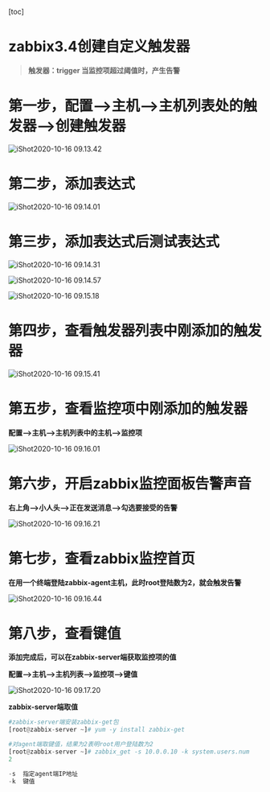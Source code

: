 [toc]



# zabbix3.4创建自定义触发器

> **触发器：trigger	当监控项超过阈值时，产生告警**



# 第一步，配置-->主机-->主机列表处的触发器-->创建触发器

![iShot2020-10-16 09.13.42](https://gitea.pptfz.cn/pptfz/picgo-images/raw/branch/master/img/iShot2020-10-16%2009.13.42.png)







# 第二步，添加表达式

![iShot2020-10-16 09.14.01](https://gitea.pptfz.cn/pptfz/picgo-images/raw/branch/master/img/iShot2020-10-16%2009.14.01.png)





# 第三步，添加表达式后测试表达式

![iShot2020-10-16 09.14.31](https://gitea.pptfz.cn/pptfz/picgo-images/raw/branch/master/img/iShot2020-10-16%2009.14.31.png)



![iShot2020-10-16 09.14.57](https://gitea.pptfz.cn/pptfz/picgo-images/raw/branch/master/img/iShot2020-10-16%2009.14.57.png)







![iShot2020-10-16 09.15.18](https://gitea.pptfz.cn/pptfz/picgo-images/raw/branch/master/img/iShot2020-10-16%2009.15.18.png)



# 第四步，查看触发器列表中刚添加的触发器

![iShot2020-10-16 09.15.41](https://gitea.pptfz.cn/pptfz/picgo-images/raw/branch/master/img/iShot2020-10-16%2009.15.41.png)



# 第五步，查看监控项中刚添加的触发器

**配置-->主机-->主机列表中的主机-->监控项**

![iShot2020-10-16 09.16.01](https://gitea.pptfz.cn/pptfz/picgo-images/raw/branch/master/img/iShot2020-10-16%2009.16.01.png)





# 第六步，开启zabbix监控面板告警声音

**右上角-->小人头-->正在发送消息-->勾选要接受的告警**

![iShot2020-10-16 09.16.21](https://gitea.pptfz.cn/pptfz/picgo-images/raw/branch/master/img/iShot2020-10-16%2009.16.21.png)



# 第七步，查看zabbix监控首页

**在用一个终端登陆zabbix-agent主机，此时root登陆数为2，就会触发告警**

![iShot2020-10-16 09.16.44](https://gitea.pptfz.cn/pptfz/picgo-images/raw/branch/master/img/iShot2020-10-16%2009.16.44.png)





# 第八步，查看键值

**添加完成后，可以在zabbix-server端获取监控项的值**

**配置-->主机-->主机列表-->监控项-->键值**

![iShot2020-10-16 09.17.20](https://gitea.pptfz.cn/pptfz/picgo-images/raw/branch/master/img/iShot2020-10-16%2009.17.20.png)



**zabbix-server端取值**

```python
#zabbix-server端安装zabbix-get包
[root@zabbix-server ~]# yum -y install zabbix-get

#对agent端取键值，结果为2表明root用户登陆数为2
[root@zabbix-server ~]# zabbix_get -s 10.0.0.10 -k system.users.num
2

-s	指定agent端IP地址
-k	键值
```

